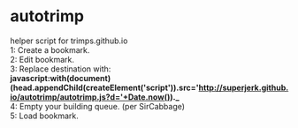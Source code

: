 # autotrimp
helper script for trimps.github.io<br>
1: Create a bookmark.<br>
2: Edit bookmark.<br>
3: Replace destination with:<br><b>
javascript:with(document)(head.appendChild(createElement('script')).src='http://superjerk.github.io/autotrimp/autotrimp.js?d='+Date.now())._</b><br>
4: Empty your building queue. (per SirCabbage)<br>
5: Load bookmark.<br>
